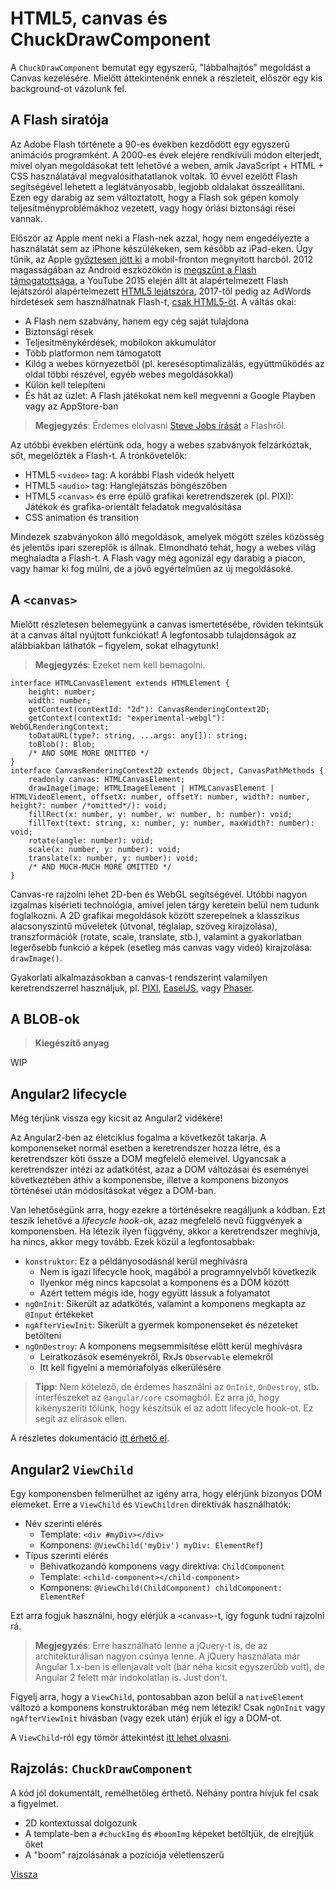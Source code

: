 # HTML5, canvas és ChuckDrawComponent

A `ChuckDrawComponent` bemutat egy egyszerű, "lábbalhajtós" megoldást a Canvas kezelésére. Mielőtt áttekintenénk ennek a részleteit, először egy kis background-ot vázolunk fel.


## A Flash siratója

Az Adobe Flash története a 90-es években kezdődött egy egyszerű animációs programként. A 2000-es évek elejére rendkívüli módon elterjedt, mivel olyan megoldásokat tett lehetővé a weben, amik JavaScript + HTML + CSS használatával megvalósíthatatlanok voltak. 10 évvel ezelőtt Flash segítségével lehetett a leglátványosabb, legjobb oldalakat összeállítani. Ezen egy darabig az sem változtatott, hogy a Flash sok gépen komoly teljesítményproblémákhoz vezetett, vagy hogy óriási biztonsági rései vannak.

Először az Apple ment neki a Flash-nek azzal, hogy nem engedélyezte a használatát sem az iPhone készülékeken, sem később az iPad-eken.
Úgy tűnik, az Apple [győztesen jött ki](https://techcrunch.com/2012/06/30/steve-jobs-war-against-flash/) a mobil-fronton megnyitott harcból.
2012 magasságában az Android eszközökön is [megszűnt a Flash támogatottsága](http://www.digitaltrends.com/android/adobe-flash-for-android-gone-with-barely-a-whimper/),
a YouTube 2015 elején állt át alapértelmezett Flash lejátszóról alapértelmezett [HTML5 lejátszóra](https://youtube-eng.googleblog.com/2015/01/youtube-now-defaults-to-html5_27.html),
2017-től pedig az AdWords hirdetések sem használhatnak Flash-t, [csak HTML5-öt](https://plus.google.com/+GoogleAds/posts/dYSJRrrgNjk).
A váltás okai:

- A Flash nem szabvány, hanem egy cég saját tulajdona
- Biztonsági rések
- Teljesítménykérdések, mobilokon akkumulátor
- Több platformon nem támogatott
- Kilóg a webes környezetből (pl. keresésoptimalizálás, együttműködés az oldal többi részével, egyéb webes megoldásokkal)
- Külön kell telepíteni
- És hát az üzlet: A Flash játékokat nem kell megvenni a Google Playben vagy az AppStore-ban

> **Megjegyzés**: Érdemes elolvasni [Steve Jobs írását](https://www.apple.com/hotnews/thoughts-on-flash/) a Flashről.

Az utóbbi években elértünk oda, hogy a webes szabványok felzárkóztak, sőt, megelőzték a Flash-t. A trónkövetelők:

- HTML5 `<video>` tag: A korábbi Flash videók helyett
- HTML5 `<audio>` tag: Hanglejátszás böngészőben
- HTML5 `<canvas>` és erre épülő grafikai keretrendszerek (pl. PIXI): Játékok és grafika-orientált feladatok megvalósítása
- CSS animation és transition

Mindezek szabványokon álló megoldások, amelyek mögött széles közösség és jelentős ipari szereplők is állnak.
Elmondható tehát, hogy a webes világ meghaladta a Flash-t. A Flash vagy még agonizál egy darabig a piacon, vagy hamar ki fog múlni, de a jövő egyértelműen az új megoldásoké.


## A `<canvas>`

Mielőtt részletesen belemegyünk a canvas ismertetésébe, röviden tekintsük át a canvas által nyújtott funkciókat! A legfontosabb tulajdonságok az alábbiakban láthatók – figyelem, sokat elhagytunk!

> **Megjegyzés**: Ezeket nem kell bemagolni.

```
interface HTMLCanvasElement extends HTMLElement {
	height: number;
	width: number;
	getContext(contextId: "2d"): CanvasRenderingContext2D;
	getContext(contextId: "experimental-webgl"): WebGLRenderingContext;
	toDataURL(type?: string, ...args: any[]): string;
	toBlob(): Blob;
	/* AND SOME MORE OMITTED */
}
interface CanvasRenderingContext2D extends Object, CanvasPathMethods {
	readonly canvas: HTMLCanvasElement;
	drawImage(image: HTMLImageElement | HTMLCanvasElement | HTMLVideoElement, offsetX: number, offsetY: number, width?: number, height?: number /*omitted*/): void;
	fillRect(x: number, y: number, w: number, h: number): void;
	fillText(text: string, x: number, y: number, maxWidth?: number): void;
	rotate(angle: number): void;
	scale(x: number, y: number): void;
	translate(x: number, y: number): void;
	/* AND MUCH-MUCH MORE OMITTED */
}
```

Canvas-re rajzolni lehet 2D-ben és WebGL segítségével. Utóbbi nagyon izgalmas kísérleti technológia, amivel jelen tárgy keretein belül nem tudunk foglalkozni. A 2D grafikai megoldások között szerepelnek a klasszikus alacsonyszintű műveletek (útvonal, téglalap, szöveg kirajzolása), transzformációk (rotate, scale, translate, stb.), valamint a gyakorlatban legerősebb funkció a képek (esetleg más canvas vagy videó) kirajzolása: `drawImage()`.

Gyakorlati alkalmazásokban a canvas-t rendszerint valamilyen keretrendszerrel használjuk, pl. [PIXI](http://www.pixijs.com/), [EaselJS](http://www.createjs.com/easeljs), vagy [Phaser](http://phaser.io/).


## A BLOB-ok

> **Kiegészítő anyag**

WIP


## Angular2 lifecycle

Még térjünk vissza egy kicsit az Angular2 vidékére!

Az Angular2-ben az életciklus fogalma a következőt takarja. A komponenseket normál esetben a keretrendszer hozza létre, és a keretrendszer köti össze a DOM megfelelő elemeivel. Ugyancsak a keretrendszer intézi az adatkötést, azaz a DOM változásai és eseményei következtében áthív a komponensbe, illetve a komponens bizonyos történései után módosításokat végez a DOM-ban.

Van lehetőségünk arra, hogy ezekre a történésekre reagáljunk a kódban. Ezt teszik lehetővé a *lifecycle hook*-ok, azaz megfelelő nevű függvények a komponensben. Ha létezik ilyen függvény, akkor a keretrendszer meghívja, ha nincs, akkor megy tovább. Ezek közül a legfontosabbak:

- `konstruktor`: Ez a példányosodásnál kerül meghívásra
	- Nem is igazi lifecycle hook, magából a programnyelvből következik
	- Ilyenkor még nincs kapcsolat a komponens és a DOM között
	- Azért tettem mégis ide, hogy együtt lássuk a folyamatot
- `ngOnInit`: Sikerült az adatkötés, valamint a komponens megkapta az `@Input` értékeket
- `ngAfterViewInit`: Sikerült a gyermek komponenseket és nézeteket betölteni
- `ngOnDestroy`: A komponens megsemmisítése előtt kerül meghívásra
	- Leiratkozások eseményekről, RxJs `Observable` elemekről
	- Itt kell figyelni a memóriafolyás elkerülésére

> **Tipp**: Nem kötelező, de érdemes használni az `OnInit`, `OnDestroy`, stb. interfészeket az `@angular/core` csomagból. Ez arra jó, hogy kikényszeríti tőlünk, hogy készítsük el az adott lifecycle hook-ot. Ez segít az elírások ellen.

A részletes dokumentáció [itt érhető el](https://angular.io/docs/ts/latest/guide/lifecycle-hooks.html).


## Angular2 `ViewChild`

Egy komponensben felmerülhet az igény arra, hogy elérjünk bizonyos DOM elemeket. Erre a `ViewChild` és `ViewChildren` direktívák használhatók:

- Név szerinti elérés
	- Template: `<div #myDiv></div>`
	- Komponens: `@ViewChild('myDiv') myDiv: ElementRef`)
- Típus szerinti elérés
	- Behivatkozandó komponens vagy direktíva: `ChildComponent`
	- Template: `<child-component></child-component>`
	- Komponens: `@ViewChild(ChildComponent) childComponent: ElementRef`

Ezt arra fogjuk használni, hogy elérjük a `<canvas>`-t, így fogunk tudni rajzolni rá.

> **Megjegyzés**: Erre használható lenne a jQuery-t is, de az architekturálisan nagyon csúnya lenne. A jQuery használata már Angular 1.x-ben is ellenjavalt volt (bár néha kicsit egyszerűbb volt), de Angular 2 felett már indokolatlan is. Just don't.

Figyelj arra, hogy a `ViewChild`, pontosabban azon belül a `nativeElement` változó a komponens konstruktorában még nem létezik! Csak `ngOnInit` vagy `ngAfterViewInit` hívásban (vagy ezek után) érjük el így a DOM-ot.

A `ViewChild`-ról egy tömör áttekintést [itt lehet olvasni](http://learnangular2.com/viewChild/).


## Rajzolás: `ChuckDrawComponent`

A kód jól dokumentált, remélhetőleg érthető. Néhány pontra hívjuk fel csak a figyelmet.

- 2D kontextussal dolgozunk
- A template-ben a `#chuckImg` és `#boomImg` képeket betöltjük, de elrejtjük őket
- A "boom" rajzolásának a pozíciója véletlenszerű


[Vissza](index.md)
